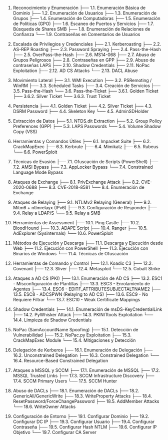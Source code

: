 1. Reconocimiento y Enumeración
   ├── 1.1. Enumeración Básica de Dominio
   ├── 1.2. Enumeración de Usuarios
   ├── 1.3. Enumeración de Grupos
   ├── 1.4. Enumeración de Computadoras
   ├── 1.5. Enumeración de Políticas (GPO)
   ├── 1.6. Escaneo de Puertos y Servicios
   ├── 1.7. Búsqueda de Shares SMB
   ├── 1.8. Enumeración de Relaciones de Confianza
   └── 1.9. Contraseñas en Comentarios de Usuarios

2. Escalada de Privilegios y Credenciales
   ├── 2.1. Kerberoasting
   ├── 2.2. AS-REP Roasting
   ├── 2.3. Password Spraying
   ├── 2.4. Pass-the-Hash
   ├── 2.5. OverPass-the-Hash
   ├── 2.6. MS14-068
   ├── 2.7. Abuso de Grupos Peligrosos
   ├── 2.8. Contraseñas en GPP
   ├── 2.9. Abuso de contraseñas LAPS
   ├── 2.10. Shadow Credentials
   ├── 2.11. NoPac Exploitation
   ├── 2.12. AD CS Attacks
   └── 2.13. DACL Abuse

3. Movimiento Lateral
   ├── 3.1. WMI Execution
   ├── 3.2. PSRemoting / WinRM
   ├── 3.3. Scheduled Tasks
   ├── 3.4. Creación de Servicios
   ├── 3.5. Pass-the-Hash
   └── 3.6. Pass-the-Ticket
        ├── 3.6.1. Golden Ticket
        ├── 3.6.2. Silver Ticket
        └── 3.6.3. Trust Ticket

4. Persistencia
   ├── 4.1. Golden Ticket
   ├── 4.2. Silver Ticket
   ├── 4.3. DSRM Password
   ├── 4.4. Skeleton Key
   └── 4.5. AdminSDHolder

5. Extracción de Datos
   ├── 5.1. NTDS.dit Extraction
   ├── 5.2. Group Policy Preferences (GPP)
   ├── 5.3. LAPS Passwords
   └── 5.4. Volume Shadow Copy (VSS)

6. Herramientas y Comandos Útiles
   ├── 6.1. Impacket Suite
   ├── 6.2. CrackMapExec
   ├── 6.3. Kerbrute
   ├── 6.4. Mimikatz
   ├── 6.5. Rubeus
   └── 6.6. PowerSploit

7. Técnicas de Evasión
   ├── 7.1. Ofuscación de Scripts (PowerShell)
   ├── 7.2. AMSI Bypass
   ├── 7.3. AppLocker Bypass
   └── 7.4. Constrained Language Mode Bypass

8. Ataques de Exchange
   ├── 8.1. PrivExchange Attack
   ├── 8.2. CVE-2020-0688
   ├── 8.3. CVE-2018-8581
   └── 8.4. Enumeración de Exchange

9. Ataques de Relaying
   ├── 9.1. NTLMv2 Relaying (General)
   ├── 9.2. Mitm6 + ntlmrelayx (IPv6)
   ├── 9.3. Configuración de Responder
   ├── 9.4. Relay a LDAP/S
   └── 9.5. Relay a SMB

10. Herramientas de Assessment
    ├── 10.1. Ping Castle
    ├── 10.2. BloodHound
    ├── 10.3. ADAPE Script
    ├── 10.4. Ranger
    ├── 10.5. AdExplorer (Sysinternals)
    └── 10.6. PowerSploit

11. Métodos de Ejecución y Descarga
    ├── 11.1. Descarga y Ejecución desde Web
    ├── 11.2. Ejecución con PowerShell
    ├── 11.3. Ejecución con Binarios de Windows
    └── 11.4. Técnicas de Ofuscación

12. Herramientas de Comando y Control
    ├── 12.1. Koadic C3
    ├── 12.2. Covenant
    ├── 12.3. Sliver
    ├── 12.4. Metasploit
    └── 12.5. Cobalt Strike

13. Ataques a AD CS (PKI)
    ├── 13.1. Enumeración de AD CS
    ├── 13.2. ESC1 - Misconfiguración de Plantillas
    ├── 13.3. ESC3 - Enrolamiento de Agentes
    ├── 13.4. ESC6 - EDITF_ATTRIBUTESUBJECTALTNAME2
    ├── 13.5. ESC8 - ADCSPWN (Relaying to AD CS)
    ├── 13.6. ESC9 - No Requiere Filtrar
    └── 13.7. ESC10 - Weak Certificate Mappings

14. Shadow Credentials
    ├── 14.1. Enumeración de msDS-KeyCredentialLink
    ├── 14.2. PyWhisker Attack
    ├── 14.3. PKINITtools Exploitation
    └── 14.4. Limpieza de Shadow Credentials

15. NoPac (SamAccountName Spoofing)
    ├── 15.1. Detección de Vulnerabilidad
    ├── 15.2. NoPac.py Exploitation
    ├── 15.3. CrackMapExec Module
    └── 15.4. Mitigaciones y Detección

16. Delegación de Kerberos
    ├── 16.1. Enumeración de Delegación
    ├── 16.2. Unconstrained Delegation
    ├── 16.3. Constrained Delegation
    └── 16.4. Resource-Based Constrained Delegation

17. Ataques a MSSQL y SCCM
    ├── 17.1. Enumeración de MSSQL
    ├── 17.2. MSSQL Trusted Links
    ├── 17.3. SCCM Infrastructure Discovery
    ├── 17.4. SCCM Primary Users
    └── 17.5. SCCM Hunter

18. Abuso de DACLs
    ├── 18.1. Enumeración de DACLs
    ├── 18.2. GenericAll/GenericWrite
    ├── 18.3. WriteProperty Attacks
    ├── 18.4. ResetPassword/ForceChangePassword
    ├── 18.5. AddMember Attacks
    └── 18.6. WriteOwner Attacks

19. Configuración de Entorno
    ├── 19.1. Configurar Dominio
    ├── 19.2. Configurar DC IP
    ├── 19.3. Configurar Usuario
    ├── 19.4. Configurar Contraseña
    ├── 19.5. Configurar Hash NTLM
    ├── 19.6. Configurar IP Objetivo
    └── 19.7. Configurar CA Server
